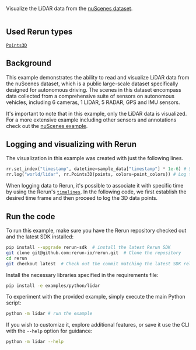 <!--[metadata]
title = "Lidar"
tags = ["Lidar", "3D"]
thumbnail = "https://static.rerun.io/lidar/caaf3b9531e50285442d17f0bc925eb7c8e12246/480w.png"
thumbnail_dimensions = [480, 480]
-->

Visualize the LiDAR data from the [nuScenes dataset](https://www.nuscenes.org/).

<picture>
  <img src="https://static.rerun.io/lidar/bcea9337044919c1524429bd26bc51a3c4db8ccb/full.png" alt="">
  <source media="(max-width: 480px)" srcset="https://static.rerun.io/lidar/bcea9337044919c1524429bd26bc51a3c4db8ccb/480w.png">
  <source media="(max-width: 768px)" srcset="https://static.rerun.io/lidar/bcea9337044919c1524429bd26bc51a3c4db8ccb/768w.png">
  <source media="(max-width: 1024px)" srcset="https://static.rerun.io/lidar/bcea9337044919c1524429bd26bc51a3c4db8ccb/1024w.png">
  <source media="(max-width: 1200px)" srcset="https://static.rerun.io/lidar/bcea9337044919c1524429bd26bc51a3c4db8ccb/1200w.png">
</picture>

## Used Rerun types
[`Points3D`](https://www.rerun.io/docs/reference/types/archetypes/points3d)

## Background
This example demonstrates the ability to read and visualize LiDAR data from the nuScenes dataset, which is a public large-scale dataset specifically designed for autonomous driving.
The scenes in this dataset encompass data collected from a comprehensive suite of sensors on autonomous vehicles, including 6 cameras, 1 LIDAR, 5 RADAR, GPS and IMU sensors.


It's important to note that in this example, only the LiDAR data is visualized. For a more extensive example including other sensors and annotations check out the [nuScenes example](https://www.rerun.io/examples/robotics/nuscenes_dataset).

## Logging and visualizing with Rerun

The visualization in this example was created with just the following lines.


```python
rr.set_index("timestamp", datetime=sample_data["timestamp"] * 1e-6) # Setting the time
rr.log("world/lidar", rr.Points3D(points, colors=point_colors)) # Log the 3D data
```

When logging data to Rerun, it's possible to associate it with specific time by using the Rerun's [`timelines`](https://www.rerun.io/docs/concepts/timelines).
In the following code, we first establish the desired time frame and then proceed to log the 3D data points.

## Run the code
To run this example, make sure you have the Rerun repository checked out and the latest SDK installed:
```bash
pip install --upgrade rerun-sdk  # install the latest Rerun SDK
git clone git@github.com:rerun-io/rerun.git  # Clone the repository
cd rerun
git checkout latest  # Check out the commit matching the latest SDK release
```
Install the necessary libraries specified in the requirements file:
```bash
pip install -e examples/python/lidar
```
To experiment with the provided example, simply execute the main Python script:
```bash
python -m lidar # run the example
```
If you wish to customize it, explore additional features, or save it use the CLI with the `--help` option for guidance:
```bash
python -m lidar --help
```
